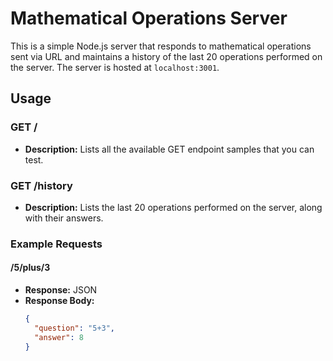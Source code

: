 # Mathematical Operations Server

This is a simple Node.js server that responds to mathematical operations sent via URL and maintains a history of the last 20 operations performed on the server. The server is hosted at `localhost:3001`.

## Usage

### GET /
- **Description:** Lists all the available GET endpoint samples that you can test.

### GET /history
- **Description:** Lists the last 20 operations performed on the server, along with their answers.

### Example Requests

#### /5/plus/3
- **Response:** JSON
- **Response Body:**
  ```json
  {
    "question": "5+3",
    "answer": 8
  }
